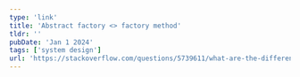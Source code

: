 ```yaml
---
type: 'link'
title: 'Abstract factory <> factory method'
tldr: ''
pubDate: 'Jan 1 2024'
tags: ['system design']
url: 'https://stackoverflow.com/questions/5739611/what-are-the-differences-between-abstract-factory-and-factory-design-patterns'
---
```

